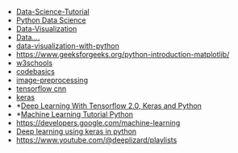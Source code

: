 - [Data-Science-Tutorial](https://www.geeksforgeeks.org/data-science-tutorial/?ref=ghm)
- [Python Data Science](https://jakevdp.github.io/PythonDataScienceHandbook/)
- [Data-Visualization](https://www.geeksforgeeks.org/data-visualization-with-seaborn-line-plot/?ref=lbp)
- [Data....](https://stackabuse.com/)
- [data-visualization-with-python](https://www.geeksforgeeks.org/data-visualization-with-python/)
- https://www.geeksforgeeks.org/python-introduction-matplotlib/
- [w3schools](https://www.w3schools.com/)
- [codebasics](https://www.youtube.com/playlist?list=PLeo1K3hjS3uu7CxAacxVndI4bE_o3BDtO)
- [image-preprocessing](https://www.section.io/engineering-education/image-preprocessing-in-python/)
- [tensorflow cnn](https://www.tensorflow.org/tutorials/images/cnn)
- [keras](https://keras.io/about/)
- *[Deep Learning With Tensorflow 2.0, Keras and Python](https://www.youtube.com/playlist?list=PLeo1K3hjS3uu7CxAacxVndI4bE_o3BDtO)
- *[Machine Learning Tutorial Python ](https://www.youtube.com/watch?v=fwY9Qv96DJY&list=PLeo1K3hjS3uvCeTYTeyfe0-rN5r8zn9rw&index=7)
- https://developers.google.com/machine-learning
- [Deep learning using keras in python](https://www.youtube.com/playlist?list=PLZsOBAyNTZwYuFfht61R0b-N1TNIX5_Vy)
- https://www.youtube.com/@deeplizard/playlists

